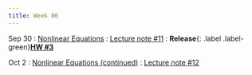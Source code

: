 ```yaml
---
title: Week 06
---
```


Sep 30
: [Nonlinear Equations](https://boguoporousmedia.github.io/HWRS504-2025Fall/lecture/)
  : [Lecture note #11](https://boguoporousmedia.github.io/HWRS504-2025Fall/lecture/)
: **Release**{: .label .label-green}[**HW #3**](#)

Oct 2
: [Nonlinear Equations (continued)](https://boguoporousmedia.github.io/HWRS504-2025Fall/lecture/)
  : [Lecture note #12](https://boguoporousmedia.github.io/HWRS504-2025Fall/lecture/)
